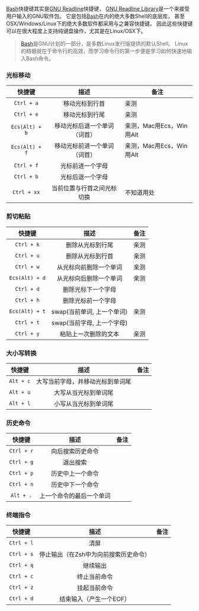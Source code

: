 [
Bash](http://www.gnu.org/software/bash/)快捷键其实是[GNU Readline](http://tiswww.case.edu/php/chet/readline/rltop.html)快捷键， [GNU Readline Library](http://tiswww.case.edu/php/chet/readline/rltop.html)是一个来接受用户输入的GNU软件包。 它是包括[Bash](http://www.gnu.org/software/bash/)在内的绝大多数Shell的底层库， 甚至OSX/Windows/Linux下的绝大多数软件都采用与之兼容快捷键。 因此这些快捷键可以在很大程度上支持纯键盘操作，尤其是在Linux/OSX下。

> [Bash](http://www.gnu.org/software/bash/)是GNU计划的一部分，是多数Linux发行版提供的默认Shell。 Linux的精髓就在于命令行的高效，而学习命令行的第一步便是学习如何快速地输入Bash命令。

### 光标移动

|     快捷键     |             描述             | 备注                     |
| :------------: | :--------------------------: | ------------------------ |
|   `Ctrl + a`   |        移动光标到行首        | 亲测                     |
|   `Ctrl + e`   |        移动光标到行尾        | 亲测                     |
| `Ecs(Alt) + b` | 移动光标后退一个单词（词首） | 亲测，Mac用Ecs，Win用Alt |
| `Ecs(Alt) + f` | 移动光标前进一个单词（词首） | 亲测，Mac用Ecs，Win用Alt |
|   `Ctrl + f`   |       光标前进一个字母       |                          |
|   `Ctrl + b`   |       光标后退一个字母       |                          |
|  `Ctrl + xx`   |  当前位置与行首之间光标切换  | 不知道用处               |

### 剪切粘贴

|     快捷键     |            描述            | 备注 |
| :------------: | :------------------------: | ---- |
|   `Ctrl + k`   |      删除从光标到行尾      | 亲测 |
|   `Ctrl + u`   |      删除从光标到行首      | 亲测 |
|   `Ctrl + w`   |   从光标向前删除一个单词   | 亲测 |
| `Ecs(Alt) + d` |   从光标向后删除一个单词   | 亲测 |
|   `Ctrl + d`   |     删除光标下一个字母     |      |
|   `Ctrl + h`   |     删除光标前一个字母     |      |
| `Ecs(Alt) + t` | swap(当前单词, 上一个单词) | 亲测 |
|   `Ctrl + t`   | swap(当前字母, 上一个字母) |      |
|   `Ctrl + y`   |    粘贴上一次删除的文本    | 亲测 |

### 大小写转换

|  快捷键   |               描述               | 备注 |
| :-------: | :------------------------------: | ---- |
| `Alt + c` | 大写当前字母，并移动光标到单词尾 |      |
| `Alt + u` |       大写从当光标到单词尾       |      |
| `Alt + l` |       小写从当光标到单词尾       |      |

### 历史命令

|   快捷键   |           描述           | 备注 |
| :--------: | :----------------------: | ---- |
| `Ctrl + r` |     向后搜索历史命令     |      |
| `Ctrl + g` |         退出搜索         |      |
| `Ctrl + p` |     历史中上一个命令     |      |
| `Ctrl + n` |     历史中下一个命令     |      |
| `Alt + .`  | 上一个命令的最后一个单词 |      |

### 终端指令

|   快捷键   |                 描述                  | 备注 |
| :--------: | :-----------------------------------: | ---- |
| `Ctrl + l` |                 清屏                  |      |
| `Ctrl + s` | 停止输出（在Zsh中为向前搜索历史命令） |      |
| `Ctrl + q` |               继续输出                |      |
| `Ctrl + c` |             终止当前命令              |      |
| `Ctrl + z` |             挂起当前命令              |      |
| `Ctrl + d` |        结束输入（产生一个EOF）        |      |